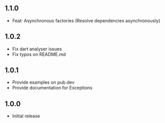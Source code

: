## 1.1.0

* Feat: Asynchronous factories (Resolve dependencies asynchronously)

## 1.0.2

* Fix dart analyser issues
* Fix typos on README.md

## 1.0.1

* Provide examples on pub.dev
* Provide documentation for Exceptions

## 1.0.0

* Initial release

